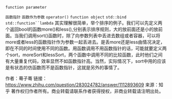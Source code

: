 `function parameter`


`函数指针` `函数作为参数` `operator()` `function object` `std::bind` `std::function``lambda`
其实理解很简单，举个排序的例子。我们可以先定义两个返回bool的函数more()和less(),分别表示排序规则，大的放前面还是小的放前面。当我们调用sort()函数时，除了向参数列表中丢进去数组或者容器，可以将more或者less的函数指针作为参数一起丢进去。是丢more还是less由情况决定，即在不同的时间使用不同的函数。用函数调用不用函数指针的话，可能就要定义两个sort，moreSort和lessSort，两个函数中调用不同的比较函数，此时他们之间有大量重复代码，效率显然不如函数指针高。当然，实际情况下，sort中用的应该是有状态的仿函数而不是函数指针，这就是另外的事情了。

作者：蓦子骞
链接：https://www.zhihu.com/question/283024782/answer/1112893609
来源：知乎
著作权归作者所有。商业转载请联系作者获得授权，非商业转载请注明出处。